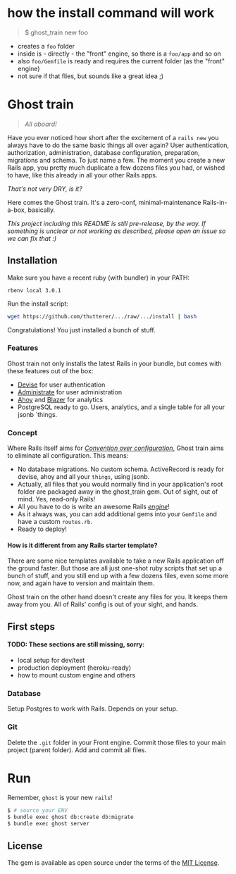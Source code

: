 # how the install command will work

> $ ghost_train new foo

- creates a `foo` folder
- inside is - directly - the "front" engine, so there is a `foo/app` and so on
- also `foo/Gemfile` is ready and requires the current folder (as the "front" engine)
- not sure if that flies, but sounds like a great idea ;)


# Ghost train

> _All aboard!_

Have you ever noticed how short after the excitement of a `rails new` you always have to do the same basic things all over again? User authentication, authorization, administration, database configuration, preparation, migrations and schema. To just name a few.
The moment you create a new Rails app, you pretty much duplicate a few dozens files you had, or wished to have, like this already in all your other Rails apps.

_That's not very DRY, is it?_

Here comes the Ghost train. It's a zero-conf, minimal-maintenance Rails-in-a-box, basically.

_This project including this README is still pre-release, by the way. If something is unclear or not working as described, please open an issue so we can fix that :)_


## Installation

Make sure you have a recent ruby (with bundler) in your PATH:
```
rbenv local 3.0.1
```

Run the install script:
```bash
wget https://github.com/thutterer/.../raw/.../install | bash
```

Congratulations! You just installed a bunch of stuff.


### Features

Ghost train not only installs the latest Rails in your bundle, but comes with these features out of the box:
- [Devise](https://github.com/heartcombo/devise) for user authentication
- [Administrate](https://github.com/thoughtbot/administrate) for user administration
- [Ahoy](https://github.com/ankane/ahoy) and [Blazer](https://github.com/ankane/blazer) for analytics
- PostgreSQL ready to go. Users, analytics, and a single table for all your jsonb `things.

### Concept

Where Rails itself aims for _[Convention over configuration](https://en.wikipedia.org/wiki/Convention_over_configuration)_, Ghost train aims to eliminate all configuration. This means:

- No database migrations. No custom schema. ActiveRecord is ready for devise, ahoy and all your `things`, using jsonb.
- Actually, all files that you would normally find in your application's root folder are packaged away in the ghost_train gem. Out of sight, out of mind. Yes, read-only Rails!
- All you have to do is write an awesome Rails [_engine_](https://guides.rubyonrails.org/engines.html)!
- As it always was, you can add additional gems into your `Gemfile` and have a custom `routes.rb`.
- Ready to deploy!

#### How is it different from any Rails starter template?

There are some nice templates available to take a new Rails application off the ground faster. But those are all just one-shot ruby scripts that set up a bunch of stuff, and you still end up with a few dozens files, even some more now, and again have to version and maintain them.

Ghost train on the other hand doesn't create any files for you. It keeps them away from you. All of Rails' config is out of your sight, and hands.


## First steps

#### TODO: These sections are still missing, sorry:

- local setup for dev/test
- production deployment (heroku-ready)
- how to mount custom engine and others

### Database

Setup Postgres to work with Rails. Depends on your setup.

### Git

Delete the `.git` folder in your Front engine. Commit those files to your main project (parent folder).
Add and commit all files.

# Run

Remember, `ghost` is your new `rails`!

```bash
$ # source your ENV
$ bundle exec ghost db:create db:migrate
$ bundle exec ghost server
```

## License
The gem is available as open source under the terms of the [MIT License](https://opensource.org/licenses/MIT).
